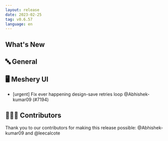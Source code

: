 ```yaml
---
layout: release
date: 2023-02-25
tag: v0.6.57
language: en
---
```


## What's New
## 🔤 General
## 🖥 Meshery UI

- [urgent] Fix ever happening design-save retries loop  @Abhishek-kumar09 (#7194)

## 👨🏽‍💻 Contributors

Thank you to our contributors for making this release possible:
@Abhishek-kumar09 and @leecalcote
